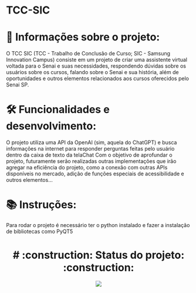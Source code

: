# TCC-SIC

# 📁 Informações sobre o projeto:
O TCC SIC (TCC - Trabalho de Conclusão de Curso; SIC - Samsung Innovation Campus) consiste em um projeto de criar uma assistente virtual voltada para o Senai e suas necessidades, respondendo dúvidas sobre os usuários sobre os cursos, falando sobre o Senai e sua história, além de oportunidades e outros elementos relacionados aos cursos oferecidos pelo Senai SP.

# 🛠️ Funcionalidades e desenvolvimento:
O projeto utiliza uma API da OpenAI (sim, aquela do ChatGPT) e busca informações na internet para responder perguntas feitas pelo usuário dentro da caixa de texto da telaChat
Com o objetivo de aprofundar o projeto, futuramente serão realizadas outras implementações que irão agregar na eficiência do projeto, como a conexão com outras APIs disponíveis no mercado, adição de funções especiais de acessibilidade e outros elementos...

# 📚 Instruções:
Para rodar o projeto é necessário ter o python instalado e fazer a instalação de bibliotecas como PyQT5

<h1 align="center"> # :construction: Status do projeto: :construction: </h1>
<p align="center"><img src="http://img.shields.io/static/v1?label=STATUS&message=EM%20DESENVOLVIMENTO&color=GREEN&style=for-the-badge"/></p>

